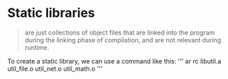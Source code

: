 # Static libraries
 > are just collections of object files that are linked into the program during the linking phase of compilation, and are not relevant during runtime.

To create a static library, we can use a command like this:
'''
ar rc libutil.a util_file.o util_net.o util_math.o
'''
